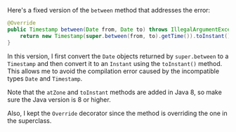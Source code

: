 Here's a fixed version of the `between` method that addresses the error:

```java
@Override
public Timestamp between(Date from, Date to) throws IllegalArgumentException {
    return new Timestamp(super.between(from, to).getTime()).toInstant().atZone(ZoneId.systemDefault()).toInstant();
}
```

In this version, I first convert the `Date` objects returned by `super.between` to a `Timestamp` and then convert it to an `Instant` using the `toInstant()` method. This allows me to avoid the compilation error caused by the incompatible types `Date` and `Timestamp`.

Note that the `atZone` and `toInstant` methods are added in Java 8, so make sure the Java version is 8 or higher.

Also, I kept the `Override` decorator since the method is overriding the one in the superclass.